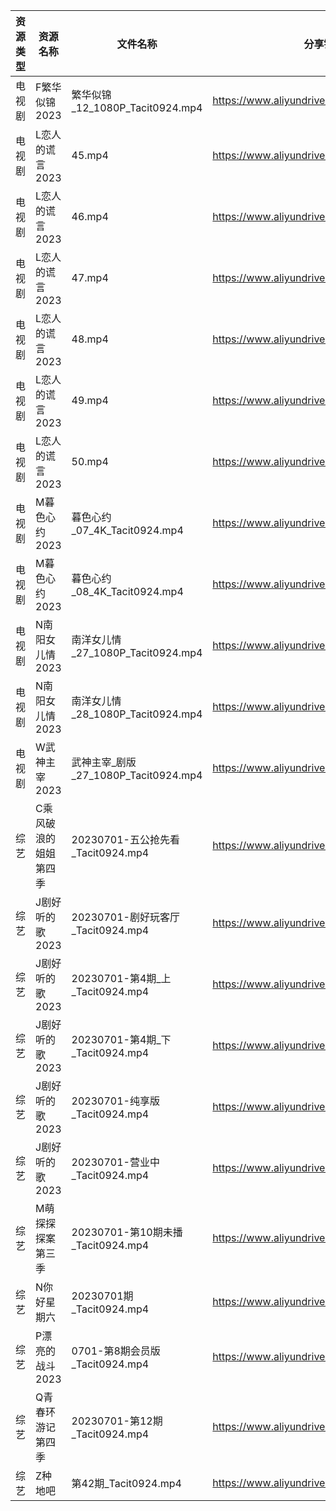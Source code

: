 | 资源类型 | 资源名称        | 文件名称                           | 分享链接                                      | 更新时间       |
| ---- | ----------- | ------------------------------ | ----------------------------------------- | ---------- |
| 电视剧  | F繁华似锦2023   | 繁华似锦_12_1080P_Tacit0924.mp4    | https://www.aliyundrive.com/s/nfqRpmX9zDs | 2023-07-02 |
| 电视剧  | L恋人的谎言2023  | 45.mp4                         | https://www.aliyundrive.com/s/37r8fwJ2qq4 | 2023-07-02 |
| 电视剧  | L恋人的谎言2023  | 46.mp4                         | https://www.aliyundrive.com/s/37r8fwJ2qq4 | 2023-07-02 |
| 电视剧  | L恋人的谎言2023  | 47.mp4                         | https://www.aliyundrive.com/s/37r8fwJ2qq4 | 2023-07-02 |
| 电视剧  | L恋人的谎言2023  | 48.mp4                         | https://www.aliyundrive.com/s/37r8fwJ2qq4 | 2023-07-02 |
| 电视剧  | L恋人的谎言2023  | 49.mp4                         | https://www.aliyundrive.com/s/37r8fwJ2qq4 | 2023-07-02 |
| 电视剧  | L恋人的谎言2023  | 50.mp4                         | https://www.aliyundrive.com/s/37r8fwJ2qq4 | 2023-07-02 |
| 电视剧  | M暮色心约2023   | 暮色心约_07_4K_Tacit0924.mp4       | https://www.aliyundrive.com/s/gNn3Shydkm6 | 2023-07-02 |
| 电视剧  | M暮色心约2023   | 暮色心约_08_4K_Tacit0924.mp4       | https://www.aliyundrive.com/s/gNn3Shydkm6 | 2023-07-02 |
| 电视剧  | N南阳女儿情2023  | 南洋女儿情_27_1080P_Tacit0924.mp4   | https://www.aliyundrive.com/s/XAjYPaTqKTn | 2023-07-02 |
| 电视剧  | N南阳女儿情2023  | 南洋女儿情_28_1080P_Tacit0924.mp4   | https://www.aliyundrive.com/s/XAjYPaTqKTn | 2023-07-02 |
| 电视剧  | W武神主宰2023   | 武神主宰_剧版_27_1080P_Tacit0924.mp4 | https://www.aliyundrive.com/s/ob4cvT33feM | 2023-07-02 |
| 综艺   | C乘风破浪的姐姐第四季 | 20230701-五公抢先看_Tacit0924.mp4   | https://www.aliyundrive.com/s/PtzrForHMqQ | 2023-07-02 |
| 综艺   | J剧好听的歌2023  | 20230701-剧好玩客厅_Tacit0924.mp4   | https://www.aliyundrive.com/s/ycqKrd2BVHK | 2023-07-02 |
| 综艺   | J剧好听的歌2023  | 20230701-第4期_上_Tacit0924.mp4   | https://www.aliyundrive.com/s/ycqKrd2BVHK | 2023-07-02 |
| 综艺   | J剧好听的歌2023  | 20230701-第4期_下_Tacit0924.mp4   | https://www.aliyundrive.com/s/ycqKrd2BVHK | 2023-07-02 |
| 综艺   | J剧好听的歌2023  | 20230701-纯享版_Tacit0924.mp4     | https://www.aliyundrive.com/s/ycqKrd2BVHK | 2023-07-02 |
| 综艺   | J剧好听的歌2023  | 20230701-营业中_Tacit0924.mp4     | https://www.aliyundrive.com/s/ycqKrd2BVHK | 2023-07-02 |
| 综艺   | M萌探探探案第三季   | 20230701-第10期未播_Tacit0924.mp4  | https://www.aliyundrive.com/s/S7KWk25DgnD | 2023-07-02 |
| 综艺   | N你好星期六      | 20230701期_Tacit0924.mp4        | https://www.aliyundrive.com/s/QGPr3eRo3pE | 2023-07-02 |
| 综艺   | P漂亮的战斗2023  | 0701-第8期会员版_Tacit0924.mp4      | https://www.aliyundrive.com/s/4dnj9Y3gcW1 | 2023-07-02 |
| 综艺   | Q青春环游记第四季   | 20230701-第12期_Tacit0924.mp4    | https://www.aliyundrive.com/s/YcPwXPmrXec | 2023-07-02 |
| 综艺   | Z种地吧        | 第42期_Tacit0924.mp4             | https://www.aliyundrive.com/s/X646VT8wnFZ | 2023-07-02 |
